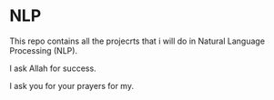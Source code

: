 # NLP
This repo contains all the projecrts that i will do in Natural Language Processing (NLP).

I ask Allah for success.

I ask you for your prayers for my.
